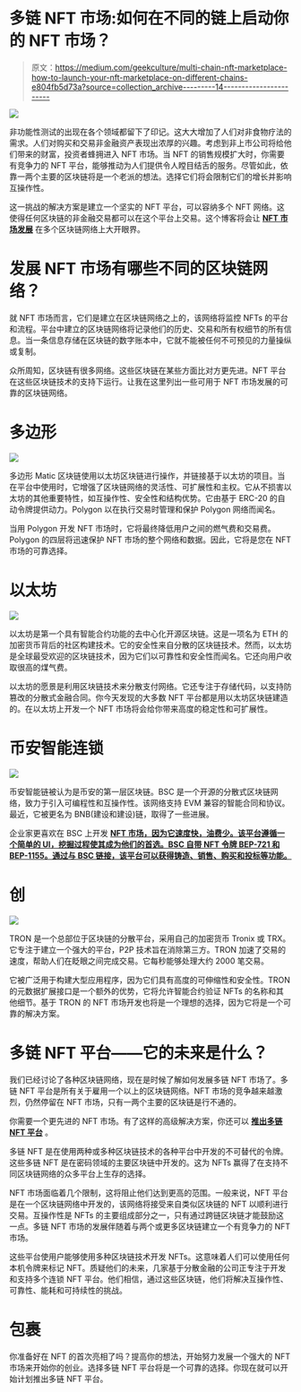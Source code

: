 # 多链 NFT 市场:如何在不同的链上启动你的 NFT 市场？

> 原文：<https://medium.com/geekculture/multi-chain-nft-marketplace-how-to-launch-your-nft-marketplace-on-different-chains-e804fb5d73a?source=collection_archive---------14----------------------->

![](img/53393e2085019ae516f73d822112935c.png)

非功能性测试的出现在各个领域都留下了印记。这大大增加了人们对非食物疗法的需求。人们对购买和交易非金融资产表现出浓厚的兴趣。考虑到非上市公司将给他们带来的财富，投资者蜂拥进入 NFT 市场。当 NFT 的销售规模扩大时，你需要有竞争力的 NFT 平台，能够推动为人们提供令人瞠目结舌的服务。尽管如此，依靠一两个主要的区块链将是一个老派的想法。选择它们将会限制它们的增长并影响互操作性。

这一挑战的解决方案是建立一个坚实的 NFT 平台，可以容纳多个 NFT 网络。这使得任何区块链的非金融交易都可以在这个平台上交易。这个博客将会让 [**NFT 市场发展**](https://www.appdupe.com/nft-marketplace-development) 在多个区块链网络上大开眼界。

# 发展 NFT 市场有哪些不同的区块链网络？

就 NFT 市场而言，它们是建立在区块链网络之上的，该网络将监控 NFTs 的平台和流程。平台中建立的区块链网络将记录他们的历史、交易和所有权细节的所有信息。当一条信息存储在区块链的数字账本中，它就不能被任何不可预见的力量操纵或复制。

众所周知，区块链有很多网络。这些区块链在某些方面比对方更先进。NFT 平台在这些区块链技术的支持下运行。让我在这里列出一些可用于 NFT 市场发展的可靠的区块链网络。

# 多边形

![](img/864629705e9df47384a422ab3395f91a.png)

多边形 Matic 区块链使用以太坊区块链进行操作，并链接基于以太坊的项目。当在平台中使用时，它增强了区块链网络的灵活性、可扩展性和主权。它从不损害以太坊的其他重要特性，如互操作性、安全性和结构优势。它由基于 ERC-20 的自动令牌提供动力。Polygon 以在执行交易时管理和保护 Polygon 网络而闻名。

当用 Polygon 开发 NFT 市场时，它将最终降低用户之间的燃气费和交易费。Polygon 的四层将迅速保护 NFT 市场的整个网络和数据。因此，它将是您在 NFT 市场的可靠选择。

# 以太坊

![](img/830279acfd579b2f4d3bf709cfc46b85.png)

以太坊是第一个具有智能合约功能的去中心化开源区块链。这是一项名为 ETH 的加密货币背后的社区构建技术。它的安全性来自分散的区块链技术。然而，以太坊是全球最受欢迎的区块链技术，因为它们以可靠性和安全性而闻名。它还向用户收取很高的煤气费。

以太坊的愿景是利用区块链技术来分散支付网络。它还专注于存储代码，以支持防篡改的分散式金融合同。你今天发现的大多数 NFT 平台都是用以太坊区块链建造的。在以太坊上开发一个 NFT 市场将会给你带来高度的稳定性和可扩展性。

# 币安智能连锁

![](img/a07dce0dcb67b7d4940d95514c33a7ed.png)

币安智能链被认为是币安的第一层区块链。BSC 是一个开源的分散式区块链网络，致力于引入可编程性和互操作性。该网络支持 EVM 兼容的智能合同和协议。最近，它被更名为 BNB(建设和建设)链，取得了一些进展。

企业家更喜欢在 BSC 上开发 [**NFT 市场，因为它速度快，油费少。该平台遵循一个简单的 UI，挖掘过程使其成为他们的首选。BSC 自带 NFT 令牌 BEP-721 和 BEP-1155。通过与 BSC 链接，该平台可以获得铸造、销售、购买和投标等功能。**](https://www.appdupe.com/nft-marketplace-development)

# 创

![](img/c1f5b57100671df2fe5cf26e155f3459.png)

TRON 是一个总部位于区块链的分散平台，采用自己的加密货币 Tronix 或 TRX。它专注于建立一个强大的平台，P2P 技术旨在消除第三方。TRON 加速了交易的速度，帮助人们在眨眼之间完成交易。它每秒能够处理大约 2000 笔交易。

它被广泛用于构建大型应用程序，因为它们具有高度的可伸缩性和安全性。TRON 的元数据扩展接口是一个额外的优势，它将允许智能合约验证 NFTs 的名称和其他细节。基于 TRON 的 NFT 市场开发也将是一个理想的选择，因为它将是一个可靠的解决方案。

# 多链 NFT 平台——它的未来是什么？

我们已经讨论了各种区块链网络，现在是时候了解如何发展多链 NFT 市场了。多链 NFT 平台是所有关于雇用一个以上的区块链网络。NFT 市场的竞争越来越激烈，仍然停留在 NFT 市场，只有一两个主要的区块链是行不通的。

你需要一个更先进的 NFT 市场。有了这样的高级解决方案，你还可以 [**推出多链 NFT 平台**](https://www.appdupe.com/multi-chain-nft-platform-development) 。

多链 NFT 是在使用两种或多种区块链技术的各种平台中开发的不可替代的令牌。这些多链 NFT 是在密码领域的主要区块链中开发的。这为 NFTs 赢得了在支持不同区块链网络的众多平台上生存的选择。

NFT 市场面临着几个限制，这将阻止他们达到更高的范围。一般来说，NFT 平台是在一个区块链网络中开发的，该网络将接受来自类似区块链的 NFT 以顺利进行交易。互操作性是 NFTs 的主要组成部分之一，只有通过跨链区块链才能鼓励这一点。多链 NFT 市场的发展伴随着与两个或更多区块链建立一个有竞争力的 NFT 市场。

这些平台使用户能够使用多种区块链技术开发 NFTs。这意味着人们可以使用任何本机令牌来标记 NFT。质疑他们的未来，几家基于分散金融的公司正专注于开发和支持多个连锁 NFT 平台。他们相信，通过这些区块链，他们将解决互操作性、可靠性、能耗和可持续性的挑战。

# 包裹

你准备好在 NFT 的首次亮相了吗？提高你的想法，开始努力发展一个强大的 NFT 市场来开始你的创业。选择多链 NFT 平台将是一个可靠的选择。你现在就可以开始计划推出多链 NFT 平台。